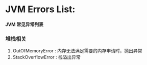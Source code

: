 # JVM Errors List:
#### JVM 常见异常列表

### 堆栈相关
1. OutOfMemoryError : 内存无法满足需要的内存申请时，抛出异常
2. StackOverflowError : 栈溢出异常
